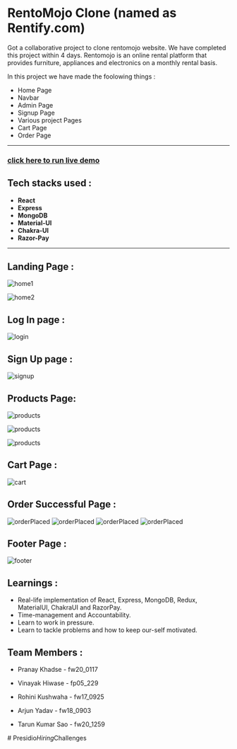 # RentoMojo Clone (named as Rentify.com)
Got a collaborative project to clone rentomojo website. We have completed this project within 4 days.
Rentomojo is an online rental platform that provides furniture, appliances and electronics on a monthly rental basis.

In this project we have made the foolowing things :
 - Home Page
 - Navbar
 - Admin Page
 - Signup Page
 - Various project Pages
 - Cart Page
 - Order Page

---

### [click here to run live demo](https://rentify-khadsepranay.vercel.app/)

## Tech stacks used :
* **React**
* **Express**
* **MongoDB**
* **Material-UI**
* **Chakra-UI**
* **Razor-Pay**

***
## Landing Page :

![home1](img/HomePage.png)

![home2](img/search.png)


## Log In page :

![login](img/login.png)

## Sign Up page :

![signup](img/Signup.png)

## Products Page:

![products](img/Category.png)

![products](img/SubCategory.png)

![products](img/SingleProduct.png)



## Cart Page : 

![cart](img/cart.png)

## Order Successful Page : 

![orderPlaced](img/Pay1.png)
![orderPlaced](img/Pay2.png)
![orderPlaced](img/Pay3.png)
![orderPlaced](img/Pay4.png)

## Footer Page :

![footer](img/footers.png)

## Learnings :
- Real-life implementation of React, Express, MongoDB, Redux, MaterialUI, ChakraUI and RazorPay.
- Time-management and Accountability.
- Learn to work in pressure.
- Learn to tackle problems and how to keep our-self motivated.
  
## Team Members : 

- Pranay Khadse - fw20_0117
  
- Vinayak Hiwase - fp05_229

- Rohini Kushwaha - fw17_0925

- Arjun Yadav - fw18_0903

- Tarun Kumar Sao - fw20_1259














#   P r e s i d i o _ H i r i n g _ C h a l l e n g e s  
 